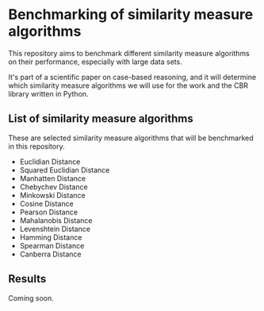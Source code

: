 # Benchmarking of similarity measure algorithms
This repository aims to benchmark different similarity measure algorithms on their performance, especially with large data sets.

It's part of a scientific paper on case-based reasoning, and it will determine which similarity measure algorithms we will use for the work and the CBR library written in Python.

## List of similarity measure algorithms
These are selected similarity measure algorithms that will be benchmarked in this repository.

- Euclidian Distance
- Squared Euclidian Distance
- Manhatten Distance
- Chebychev Distance
- Minkowski Distance
- Cosine Distance
- Pearson Distance
- Mahalanobis Distance
- Levenshtein Distance
- Hamming Distance
- Spearman Distance
- Canberra Distance

## Results
Coming soon.
